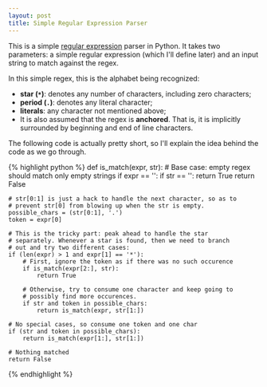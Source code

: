 ```yaml
---
layout: post
title: Simple Regular Expression Parser
---
```


This is a simple [regular expression][regex] parser in Python.  It takes two
parameters: a simple regular expression (which I'll define later) and an input
string to match against the regex.

In this simple regex, this is the alphabet being recognized:

* **star (`*`)**: denotes any number of characters, including zero characters;
* **period (`.`)**: denotes any literal character;
* **literals**: any character not mentioned above;
* It is also assumed that the regex is **anchored**.  That is, it is
  implicitly surrounded by beginning and end of line characters.

The following code is actually pretty short, so I'll explain the idea
behind the code as we go through.


{% highlight python %}
def is_match(expr, str):
    # Base case: empty regex should match only empty strings
    if expr == '':
        if str == '':
            return True
        return False

    # str[0:1] is just a hack to handle the next character, so as to
    # prevent str[0] from blowing up when the str is empty.
    possible_chars = (str[0:1], '.')
    token = expr[0]

    # This is the tricky part: peak ahead to handle the star
    # separately. Whenever a star is found, then we need to branch
    # out and try two different cases:
    if (len(expr) > 1 and expr[1] == '*'):
        # First, ignore the token as if there was no such occurence
        if is_match(expr[2:], str):
            return True

        # Otherwise, try to consume one character and keep going to
        # possibly find more occurences.
        if str and token in possible_chars:
            return is_match(expr, str[1:])

    # No special cases, so consume one token and one char
    if (str and token in possible_chars):
        return is_match(expr[1:], str[1:])

    # Nothing matched
    return False
{% endhighlight %}


[regex]: https://en.wikipedia.org/wiki/Regular_expression
  "More on regexes on Wikipedia"
